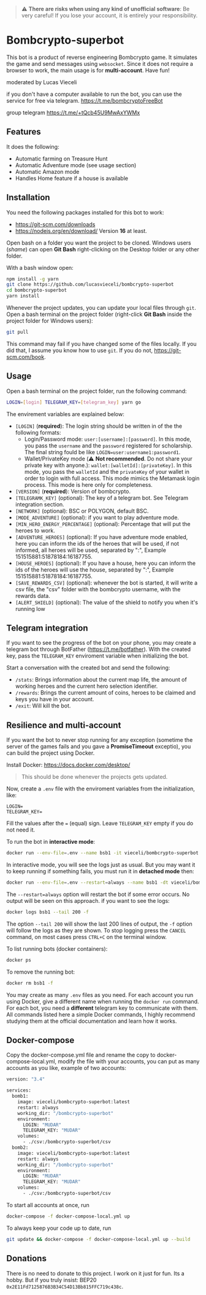 > :warning: **There are risks when using any kind of unofficial software**: Be very careful! If you lose your account, it is entirely your responsibility.

# Bombcrypto-superbot

This bot is a product of reverse engineering Bombcrypto game. It simulates the game and send messages using `websocket`. Since it does not require a browser to work, the main usage is for **multi-account**. Have fun!

moderated by Lucas Vieceli

if you don't have a computer available to run the bot, you can use the service for free via telegram. https://t.me/bombcryptoFreeBot

group telegram https://t.me/+tQcb45U9MwAxYWMx

## Features

It does the following:

-   Automatic farming on Treasure Hunt
-   Automatic Adventure mode (see usage section)
-   Automatic Amazon mode
-   Handles Home feature if a house is available

## Installation

You need the following packages installed for this bot to work:

-   https://git-scm.com/downloads
-   https://nodejs.org/en/download/ Version **16** at least.

Open bash on a folder you want the project to be cloned. Windows users (_shame_) can open **Git Bash** right-clicking on the Desktop folder or any other folder.

With a bash window open:

```bash
npm install -g yarn
git clone https://github.com/lucasvieceli/bombcrypto-superbot
cd bombcrypto-superbot
yarn install
```

Whenever the project updates, you can update your local files through `git`. Open a bash terminal on the project folder (right-click **Git Bash** inside the project folder for Windows users):

```bash
git pull
```

This command may fail if you have changed some of the files locally. If you did that, I assume you know how to use `git`. If you do not, https://git-scm.com/book.

## Usage

Open a bash terminal on the project folder, run the following command:

```bash
LOGIN=[login] TELEGRAM_KEY=[telegram_key] yarn go
```

The envirement variables are explained below:

-   `[LOGIN]` (**required**): The login string should be written in of the the following formats:
    -   Login/Password mode: `user:[username]:[password]`. In this mode, you pass the `username` and the `password` registered for scholarship. The final string fould be like `LOGIN=user:username1:password1`.
    -   Wallet/PrivateKey mode (:warning: **Not recommended**. Do not share your private key with anyone.): `wallet:[walletId]:[privateKey]`. In this mode, you pass the `walletId` and the `privateKey` of your wallet in order to login with full access. This mode mimics the Metamask login process. This mode is here only for completeness.
-   `[VERSION]` (**required**): Version of bombcrypto.
-   `[TELEGRAMK_KEY]` (optional): The key of a telegram bot. See Telegram integration section.
-   `[NETWORK]` (optional): BSC or POLYGON, default BSC.
-   `[MODE_ADVENTURE]` (optional): if you want to play adventure mode.
-   `[MIN_HERO_ENERGY_PERCENTAGE]` (optional): Percentage that will put the heroes to work.
-   `[ADVENTURE_HEROES]` (optional): If you have adventure mode enabled, here you can inform the ids of the heroes that will be used, if not informed, all heroes will be used, separated by ":", Example 151515881:51878184:16187755.
-   `[HOUSE_HEROES]` (optional): If you have a house, here you can inform the ids of the heroes will use the house, separated by ":", Example 151515881:51878184:16187755.
-   `[SAVE_REWARDS_CSV]` (optional): whenever the bot is started, it will write a csv file, the "csv" folder with the bombcrypto username, with the rewards data.
-   `[ALERT_SHIELD]` (optional): The value of the shield to notify you when it's running low

## Telegram integration

If you want to see the progress of the bot on your phone, you may create a telegram bot through BotFather (https://t.me/botfather). With the created key, pass the `TELEGRAM_KEY` enviroment variable when initializing the bot.

Start a conversation with the created bot and send the following:

-   `/stats`: Brings information about the current map life, the amount of working heroes and the current hero selection identifier.
-   `/rewards`: Brings the current amount of coins, heroes to be claimed and keys you have in your account.
-   `/exit`: Will kill the bot.

## Resilience and multi-account

If you want the bot to never stop running for any exception (sometime the server of the games fails and you gave a **PromiseTimeout** exceptio), you can build the project using Docker.

Install Docker: https://docs.docker.com/desktop/

> This should be done whenever the projects gets updated.

Now, create a `.env` file with the enviroment variables from the initialization, like:

```
LOGIN=
TELEGRAM_KEY=
```

Fill the values after the `=` (equal) sign. Leave `TELEGRAM_KEY` empty if you do not need it.

To run the bot in **interactive mode**:

```bash
docker run --env-file=.env --name bsb1 -it vieceli/bombcrypto-superbot
```

In interactive mode, you will see the logs just as usual. But you may want it to keep running if something fails, you must run it in **detached mode** then:

```bash
docker run --env-file=.env --restart=always --name bsb1 -dt vieceli/bombcrypto-superbot
```

The `--restart=always` option will restart the bot if some error occurs. No output will be seen on this approach. if you want to see the logs:

```bash
docker logs bsb1 --tail 200 -f
```

The option `--tail 200` will show the last 200 lines of output, the `-f` option will follow the logs as they are shown. To stop logging press the `CANCEL` command, on most cases press `CTRL+C` on the terminal window.

To list running bots (docker containers):

```bash
docker ps
```

To remove the running bot:

```bash
docker rm bsb1 -f
```

You may create as many `.env` files as you need. For each account you run using Docker, give a different name when running the `docker run` command. For each bot, you need a **different** telegram key to communicate with them. All commands listed here a simple Docker commands, I highly recommend studying them at the official documentation and learn how it works.

## Docker-compose

Copy the docker-compose.yml file and rename the copy to docker-compose-local.yml, modify the file with your accounts, you can put as many accounts as you like, example of two accounts:

```bash
version: "3.4"

services:
  bomb1:
    image: vieceli/bombcrypto-superbot:latest
    restart: always
    working_dir: "/bombcrypto-superbot"
    environment:
      LOGIN: "MUDAR"
      TELEGRAM_KEY: "MUDAR"
    volumes:
      - ./csv:/bombcrypto-superbot/csv
  bomb2:
    image: vieceli/bombcrypto-superbot:latest
    restart: always
    working_dir: "/bombcrypto-superbot"
    environment:
      LOGIN: "MUDAR"
      TELEGRAM_KEY: "MUDAR"
    volumes:
      - ./csv:/bombcrypto-superbot/csv
```

To start all accounts at once, run

```bash
docker-compose -f docker-compose-local.yml up
```

To always keep your code up to date, run

```bash
git update && docker-compose -f docker-compose-local.yml up --build
```

## Donations

There is no need to donate to this project. I work on it just for fun. Its a hobby. But if
you truly insist: BEP20 `0x2E11Fd7125876B3B34C54D13Bb815FFC719c438c`.
